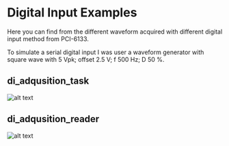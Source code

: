 # Digital Input Examples

Here you can find from the different waveform acquired with different digital input method from PCI-6133.

To simulate a  serial digital input I was user a waveform generator with square wave with 5 Vpk; offset 2.5 V; f 500 Hz; D 50 %.

## di_adqusition_task

![alt text](https://github.com/juliancabaleiro/nidaqmx-python-examples/blob/main/doc/images/di_task.png)

## di_adqusition_reader

![alt text](https://github.com/juliancabaleiro/nidaqmx-python-examples/blob/main/doc/images/di_reader.png)
